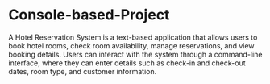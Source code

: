# Console-based-Project
A Hotel Reservation System is a text-based application that allows users to book hotel rooms, check room availability, manage reservations, and view booking details. Users can interact with the system through a command-line interface, where they can enter details such as check-in and check-out dates, room type, and customer information. 
